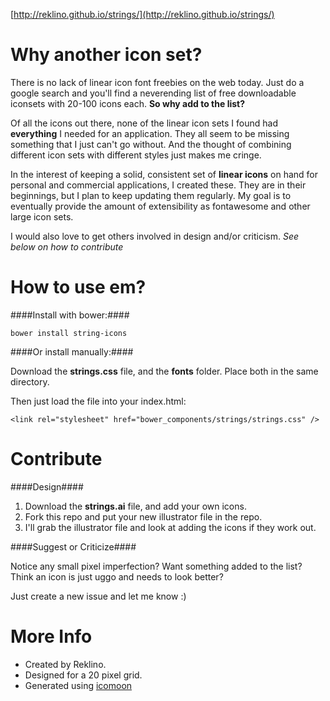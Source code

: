[http://reklino.github.io/strings/](http://reklino.github.io/strings/)

# Why another icon set?

There is no lack of linear icon font freebies on the web today. Just do a google search and you'll find a neverending list of free downloadable iconsets with 20-100 icons each. **So why add to the list?**

Of all the icons out there, none of the linear icon sets I found had **everything** I needed for an application. They all seem to be missing something that I just can't go without. And the thought of combining different icon sets with different styles just makes me cringe.

In the interest of keeping a solid, consistent set of **linear icons** on hand for personal and commercial applications, I created these. They are in their beginnings, but I plan to keep updating them regularly. My goal is to eventually provide the amount of extensibility as fontawesome and other large icon sets.

I would also love to get others involved in design and/or criticism. *See below on how to contribute*

# How to use em?

####Install with bower:####
```
bower install string-icons
```
####Or install manually:####

Download the **strings.css** file, and the **fonts** folder. Place both in the same directory.

Then just load the file into your index.html:
```
<link rel="stylesheet" href="bower_components/strings/strings.css" />
```

# Contribute

####Design####

1. Download the **strings.ai** file, and add your own icons.
2. Fork this repo and put your new illustrator file in the repo.
3. I'll grab the illustrator file and look at adding the icons if they work out.

####Suggest or Criticize####

Notice any small pixel imperfection?
Want something added to the list?
Think an icon is just uggo and needs to look better?

Just create a new issue and let me know :)

# More Info

- Created by Reklino.
- Designed for a 20 pixel grid.
- Generated using [icomoon](https://icomoon.io/app/)
